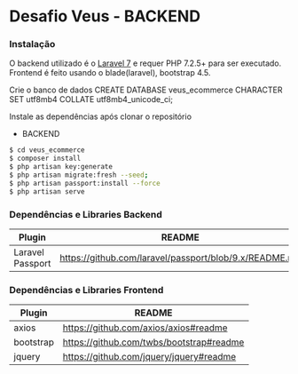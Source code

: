 # Desafio Veus - BACKEND

### Instalação

O backend utilizado é o [Laravel 7](https://laravel.com/docs/7.x/installation) e requer PHP 7.2.5+ para ser executado.\
Frontend é feito usando o blade(laravel), bootstrap 4.5.

Crie o banco de dados
CREATE DATABASE veus_ecommerce CHARACTER SET utf8mb4 COLLATE utf8mb4_unicode_ci;

Instale as dependências após clonar o repositório

- BACKEND
```sh
$ cd veus_ecommerce
$ composer install
$ php artisan key:generate
$ php artisan migrate:fresh --seed;
$ php artisan passport:install --force
$ php artisan serve
```




### Dependências e Libraries Backend

| Plugin | README |
| ------ | ------ |
| Laravel Passport | https://github.com/laravel/passport/blob/9.x/README.md |

### Dependências e Libraries Frontend

| Plugin | README |
| ------ | ------ |
| axios | https://github.com/axios/axios#readme |
| bootstrap | https://github.com/twbs/bootstrap#readme |
| jquery | https://github.com/jquery/jquery#readme |


